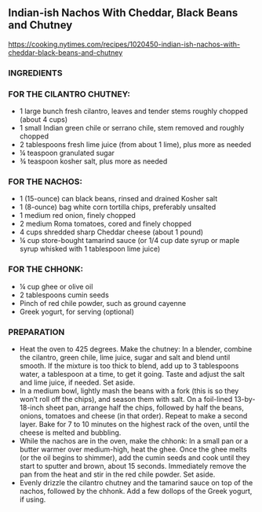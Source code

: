 ## Indian-ish Nachos With Cheddar, Black Beans and Chutney
<https://cooking.nytimes.com/recipes/1020450-indian-ish-nachos-with-cheddar-black-beans-and-chutney>

### INGREDIENTS

### FOR THE CILANTRO CHUTNEY:
- 1 large bunch fresh cilantro, leaves and tender stems roughly chopped (about 4 cups)
- 1 small Indian green chile or serrano chile, stem removed and roughly chopped
- 2 tablespoons fresh lime juice (from about 1 lime), plus more as needed
- ¼ teaspoon granulated sugar
- ¾ teaspoon kosher salt, plus more as needed

### FOR THE NACHOS:
- 1 (15-ounce) can black beans, rinsed and drained
 Kosher salt
- 1 (8-ounce) bag white corn tortilla chips, preferably unsalted
- 1 medium red onion, finely chopped
- 2 medium Roma tomatoes, cored and finely chopped
- 4 cups shredded sharp Cheddar cheese (about 1 pound)
- ¼ cup store-bought tamarind sauce (or 1/4 cup date syrup or maple syrup whisked with 1 tablespoon lime juice)

### FOR THE CHHONK: 
- ¼ cup ghee or olive oil
- 2 tablespoons cumin seeds
- Pinch of red chile powder, such as ground cayenne
- Greek yogurt, for serving (optional)

### PREPARATION

- Heat the oven to 425 degrees. Make the chutney: In a blender, combine the cilantro, green chile, lime juice, sugar and salt and blend until smooth. If the mixture is too thick to blend, add up to 3 tablespoons water, a tablespoon at a time, to get it going. Taste and adjust the salt and lime juice, if needed. Set aside.
- In a medium bowl, lightly mash the beans with a fork (this is so they won’t roll off the chips), and season them with salt. On a foil-lined 13-by-18-inch sheet pan, arrange half the chips, followed by half the beans, onions, tomatoes and cheese (in that order). Repeat to make a second layer. Bake for 7 to 10 minutes on the highest rack of the oven, until the cheese is melted and bubbling.
- While the nachos are in the oven, make the chhonk: In a small pan or a butter warmer over medium-high, heat the ghee. Once the ghee melts (or the oil begins to shimmer), add the cumin seeds and cook until they start to sputter and brown, about 15 seconds. Immediately remove the pan from the heat and stir in the red chile powder. Set aside.
- Evenly drizzle the cilantro chutney and the tamarind sauce on top of the nachos, followed by the chhonk. Add a few dollops of the Greek yogurt, if using.
